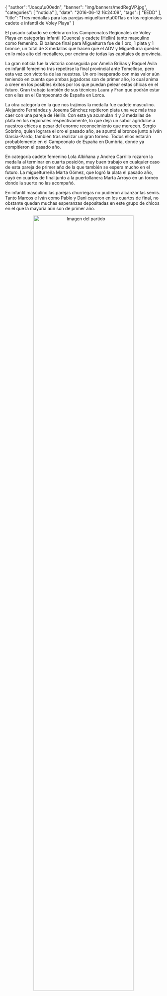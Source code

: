 {
  "author": "Joaqu\u00edn", 
  "banner": "img/banners/medRegVP.jpg", 
  "categories": [
    "noticia"
  ], 
  "date": "2016-06-12 16:24:09", 
  "tags": [
    "EEDD"
  ], 
  "title": "Tres medallas para las parejas miguelturre\u00f1as en los regionales cadete e infantil de Voley Playa"
}

El pasado sábado se celebraron los Campeonatos Regionales de Voley Playa en categorías infantil (Cuenca) y cadete (Hellín) tanto masculino como femenino. El balance final para Miguelturra fue de 1 oro, 1 plata y 1 bronce, un total de 3 medallas que hacen que el ADV y Miguelturra queden en lo más alto del medallero, por encima de todas las capitales de provincia.

La gran noticia fue la victoria conseguida por Amelia Briñas y Raquel Ávila en infantil femenino tras repetirse la final provincial ante Tomelloso, pero esta vez con victoria de las nuestras. Un oro inesperado con más valor aún teniendo en cuenta que ambas jugadoras son de primer año, lo cual anima a creer en los posibles éxitos por los que puedan pelear estas chicas en el futuro. Gran trabajo también de sus técnicos Laura y Fran que podrán estar con ellas en el Campeonato de España en Lorca.

La otra categoría en la que nos trajimos la medalla fue cadete masculino. Alejandro Fernández y Josema Sánchez repitieron plata una vez más tras caer con una pareja de Hellín. Con esta ya acumulan 4 y 3 medallas de plata en los regionales respectivamente, lo que deja un sabor agridulce a nuestros chicos a pesar del enorme reconocimiento que merecen. Sergio Sobrino, quien lograra el oro el pasado año, se apuntó el bronce junto a Iván García-Pardo, también tras realizar un gran torneo. Todos ellos estarán probablemente en el Campeonato de España en Dumbría, donde ya compitieron el pasado año.

En categoría cadete femenino Lola Albiñana y Andrea Carrillo rozaron la medalla al terminar en cuarta posición, muy buen trabajo en cualquier caso de esta pareja de primer año de la que también se espera mucho en el futuro. La miguelturreña Marta Gómez, que logró la plata el pasado año, cayó en cuartos de final junto a la puertollanera Marta Arroyo en un torneo donde la suerte no las acompañó.

En infantil masculino las parejas churriegas no pudieron alcanzar las semis. Tanto Marcos e Iván como Pablo y Dani cayeron en los cuartos de final, no obstante quedan muchas esperanzas depositadas en este grupo de chicos en el que la mayoría aún son de primer año.

<center>
<a target="_new" href="http://www.advmiguelturra.org/img/banners/medRegVP.jpg"> 
<img alt="Imagen del partido" width="80%" align="center" src="http://www.advmiguelturra.org/img/banners/medRegVP.jpg"/> </a> </center> 

